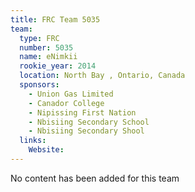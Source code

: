 ```yaml
---
title: FRC Team 5035
team:
  type: FRC
  number: 5035
  name: eNimkii
  rookie_year: 2014
  location: North Bay , Ontario, Canada
  sponsors:
    - Union Gas Limited
    - Canador College
    - Nipissing First Nation
    - Nbisiing Secondary School
    - Nbisiing Secondary Shool
  links:
    Website: 
---
```

No content has been added for this team